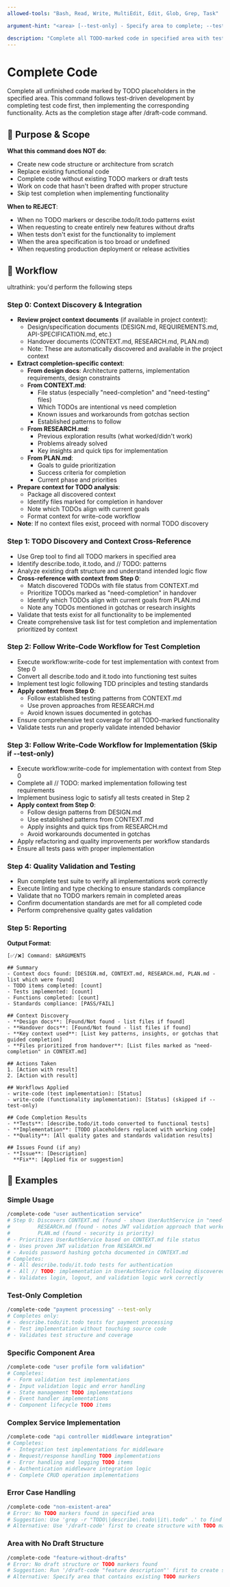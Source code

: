 ```yaml
---
allowed-tools: "Bash, Read, Write, MultiEdit, Edit, Glob, Grep, Task"

argument-hint: "<area> [--test-only] - Specify area to complete; --test-only completes only test code"

description: "Complete all TODO-marked code in specified area with test-first approach"
---
```


# Complete Code

Complete all unfinished code marked by TODO placeholders in the specified area. This command follows test-driven development by completing test code first, then implementing the corresponding functionality. Acts as the completion stage after /draft-code command.

## 🎯 Purpose & Scope

**What this command does NOT do**:

- Create new code structure or architecture from scratch
- Replace existing functional code
- Complete code without existing TODO markers or draft tests
- Work on code that hasn't been drafted with proper structure
- Skip test completion when implementing functionality

**When to REJECT**:

- When no TODO markers or describe.todo/it.todo patterns exist
- When requesting to create entirely new features without drafts
- When tests don't exist for the functionality to implement
- When the area specification is too broad or undefined
- When requesting production deployment or release activities

## 🔄 Workflow

ultrathink: you'd perform the following steps

### Step 0: Context Discovery & Integration

- **Review project context documents** (if available in project context):
  - Design/specification documents (DESIGN.md, REQUIREMENTS.md, API-SPECIFICATION.md, etc.)
  - Handover documents (CONTEXT.md, RESEARCH.md, PLAN.md)
  - Note: These are automatically discovered and available in the project context
- **Extract completion-specific context**:
  - **From design docs**: Architecture patterns, implementation requirements, design constraints
  - **From CONTEXT.md**:
    - File status (especially "need-completion" and "need-testing" files)
    - Which TODOs are intentional vs need completion
    - Known issues and workarounds from gotchas section
    - Established patterns to follow
  - **From RESEARCH.md**:
    - Previous exploration results (what worked/didn't work)
    - Problems already solved
    - Key insights and quick tips for implementation
  - **From PLAN.md**:
    - Goals to guide prioritization
    - Success criteria for completion
    - Current phase and priorities
- **Prepare context for TODO analysis**:
  - Package all discovered context
  - Identify files marked for completion in handover
  - Note which TODOs align with current goals
  - Format context for write-code workflow
- **Note**: If no context files exist, proceed with normal TODO discovery

### Step 1: TODO Discovery and Context Cross-Reference

- Use Grep tool to find all TODO markers in specified area
- Identify describe.todo, it.todo, and // TODO: patterns
- Analyze existing draft structure and understand intended logic flow
- **Cross-reference with context from Step 0**:
  - Match discovered TODOs with file status from CONTEXT.md
  - Prioritize TODOs marked as "need-completion" in handover
  - Identify which TODOs align with current goals from PLAN.md
  - Note any TODOs mentioned in gotchas or research insights
- Validate that tests exist for all functionality to be implemented
- Create comprehensive task list for test completion and implementation prioritized by context

### Step 2: Follow Write-Code Workflow for Test Completion

- Execute workflow:write-code for test implementation with context from Step 0
- Convert all describe.todo and it.todo into functioning test suites
- Implement test logic following TDD principles and testing standards
- **Apply context from Step 0**:
  - Follow established testing patterns from CONTEXT.md
  - Use proven approaches from RESEARCH.md
  - Avoid known issues documented in gotchas
- Ensure comprehensive test coverage for all TODO-marked functionality
- Validate tests run and properly validate intended behavior

### Step 3: Follow Write-Code Workflow for Implementation (Skip if --test-only)

- Execute workflow:write-code for implementation with context from Step 0
- Complete all // TODO: marked implementation following test requirements
- Implement business logic to satisfy all tests created in Step 2
- **Apply context from Step 0**:
  - Follow design patterns from DESIGN.md
  - Use established patterns from CONTEXT.md
  - Apply insights and quick tips from RESEARCH.md
  - Avoid workarounds documented in gotchas
- Apply refactoring and quality improvements per workflow standards
- Ensure all tests pass with proper implementation

### Step 4: Quality Validation and Testing

- Run complete test suite to verify all implementations work correctly
- Execute linting and type checking to ensure standards compliance
- Validate that no TODO markers remain in completed areas
- Confirm documentation standards are met for all completed code
- Perform comprehensive quality gates validation

### Step 5: Reporting

**Output Format**:

```
[✅/❌] Command: $ARGUMENTS

## Summary
- Context docs found: [DESIGN.md, CONTEXT.md, RESEARCH.md, PLAN.md - list which were found]
- TODO items completed: [count]
- Tests implemented: [count]
- Functions completed: [count]
- Standards compliance: [PASS/FAIL]

## Context Discovery
- **Design docs**: [Found/Not found - list files if found]
- **Handover docs**: [Found/Not found - list files if found]
- **Key context used**: [List key patterns, insights, or gotchas that guided completion]
- **Files prioritized from handover**: [List files marked as "need-completion" in CONTEXT.md]

## Actions Taken
1. [Action with result]
2. [Action with result]

## Workflows Applied
- write-code (test implementation): [Status]
- write-code (functionality implementation): [Status] (skipped if --test-only)

## Code Completion Results
- **Tests**: [describe.todo/it.todo converted to functional tests]
- **Implementation**: [TODO placeholders replaced with working code]
- **Quality**: [All quality gates and standards validation results]

## Issues Found (if any)
- **Issue**: [Description]
  **Fix**: [Applied fix or suggestion]
```

## 📝 Examples

### Simple Usage

```bash
/complete-code "user authentication service"
# Step 0: Discovers CONTEXT.md (found - shows UserAuthService in "need-completion"),
#         RESEARCH.md (found - notes JWT validation approach that worked),
#         PLAN.md (found - security is priority)
# - Prioritizes UserAuthService based on CONTEXT.md file status
# - Uses proven JWT validation from RESEARCH.md
# - Avoids password hashing gotcha documented in CONTEXT.md
# Completes:
# - All describe.todo/it.todo tests for authentication
# - All // TODO: implementation in UserAuthService following discovered patterns
# - Validates login, logout, and validation logic work correctly
```

### Test-Only Completion

```bash
/complete-code "payment processing" --test-only
# Completes only:
# - describe.todo/it.todo tests for payment processing
# - Test implementation without touching source code
# - Validates test structure and coverage
```

### Specific Component Area

```bash
/complete-code "user profile form validation"
# Completes:
# - Form validation test implementations
# - Input validation logic and error handling
# - State management TODO implementations
# - Event handler implementations
# - Component lifecycle TODO items
```

### Complex Service Implementation

```bash
/complete-code "api controller middleware integration"
# Completes:
# - Integration test implementations for middleware
# - Request/response handling TODO implementations
# - Error handling and logging TODO items
# - Authentication middleware integration logic
# - Complete CRUD operation implementations
```

### Error Case Handling

```bash
/complete-code "non-existent-area"
# Error: No TODO markers found in specified area
# Suggestion: Use 'grep -r "TODO\|describe\.todo\|it\.todo" .' to find available areas
# Alternative: Use '/draft-code' first to create structure with TODO markers
```

### Area with No Draft Structure

```bash
/complete-code "feature-without-drafts"
# Error: No draft structure or TODO markers found
# Suggestion: Run '/draft-code "feature description"' first to create structure
# Alternative: Specify area that contains existing TODO markers
```
